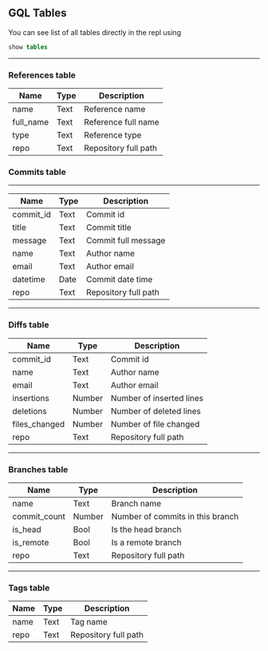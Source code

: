 ## GQL Tables

You can see list of all tables directly in the repl using

```sql
show tables

```

---

### References table

| Name      | Type | Description          |
| --------- | ---- | -------------------- |
| name      | Text | Reference name       |
| full_name | Text | Reference full name  |
| type      | Text | Reference type       |
| repo      | Text | Repository full path |

### Commits table

---

| Name      | Type | Description          |
| --------- | ---- | -------------------- |
| commit_id | Text | Commit id            |
| title     | Text | Commit title         |
| message   | Text | Commit full message  |
| name      | Text | Author name          |
| email     | Text | Author email         |
| datetime  | Date | Commit date time     |
| repo      | Text | Repository full path |

---

### Diffs table

| Name          | Type   | Description              |
| ------------- | ------ | ------------------------ |
| commit_id     | Text   | Commit id                |
| name          | Text   | Author name              |
| email         | Text   | Author email             |
| insertions    | Number | Number of inserted lines |
| deletions     | Number | Number of deleted lines  |
| files_changed | Number | Number of file changed   |
| repo          | Text   | Repository full path     |

---

### Branches table

| Name         | Type   | Description                      |
| ------------ | ------ | -------------------------------- |
| name         | Text   | Branch name                      |
| commit_count | Number | Number of commits in this branch |
| is_head      | Bool   | Is the head branch               |
| is_remote    | Bool   | Is a remote branch               |
| repo         | Text   | Repository full path             |

---

### Tags table

| Name | Type | Description          |
| ---- | ---- | -------------------- |
| name | Text | Tag name             |
| repo | Text | Repository full path |
